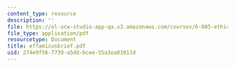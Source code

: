 ```yaml
---
content_type: resource
description: ''
file: https://ol-ocw-studio-app-qa.s3.amazonaws.com/courses/6-805-ethics-and-the-law-on-the-electronic-frontier-fall-2005/274e9f567739a5ddbcee55a3ea81011d_effamicusbrief.pdf
file_type: application/pdf
resourcetype: Document
title: effamicusbrief.pdf
uid: 274e9f56-7739-a5dd-bcee-55a3ea81011d
---
```

